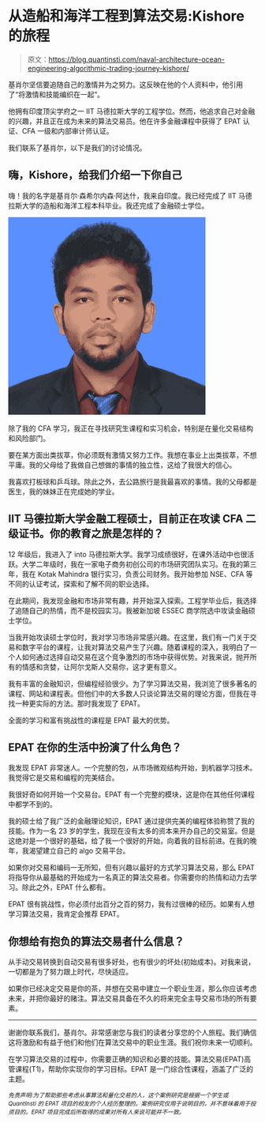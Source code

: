 # 从造船和海洋工程到算法交易:Kishore 的旅程

> 原文：<https://blog.quantinsti.com/naval-architecture-ocean-engineering-algorithmic-trading-journey-kishore/>

基肖尔坚信要追随自己的激情并为之努力。这反映在他的个人资料中，他引用了“将激情和技能编织在一起”。

他拥有印度顶尖学府之一 IIT 马德拉斯大学的工程学位。然而，他追求自己对金融的兴趣，并且正在成为未来的算法交易员。他在许多金融课程中获得了 EPAT 认证、CFA 一级和内部审计师认证。

我们联系了基肖尔，以下是我们的讨论情况。

## **嗨，Kishore，给我们介绍一下你自己**

嗨！我的名字是基肖尔·森希尔内森·阿达什，我来自印度。我已经完成了 IIT 马德拉斯大学的造船和海洋工程本科毕业。我还完成了金融硕士学位。

![ Kishore Senthilnathan Adharsh EPAT Alumnus Photo](img/33390a42cc1d4ff0878c24eeabb2745e.png)

除了我的 CFA 学习，我正在寻找研究生课程和实习机会，特别是在量化交易结构和风险部门。

要在某方面出类拔萃，你必须既有激情又努力工作。我想在事业上出类拔萃，不想平庸。我的父母给了我做自己想做的事情的独立性，这给了我很大的信心。

我喜欢打板球和乒乓球。除此之外，去公路旅行是我最喜欢的事情。我的父母都是医生，我的妹妹正在完成她的学业。

## IIT 马德拉斯大学金融工程硕士，目前正在攻读 CFA 二级证书。你的教育之旅是怎样的？

12 年级后，我进入了 into 马德拉斯大学。我学习成绩很好，在课外活动中也很活跃。大学二年级时，我在一家电子商务初创公司的市场研究团队实习。在我的第三年，我在 Kotak Mahindra 银行实习，负责公司财务。我开始参加 NSE、CFA 等不同的认证考试，探索和了解不同的职业选择。

在此期间，我发现金融和市场非常有趣，并开始深入探索。工程学毕业后，我选择了追随自己的热情，而不是校园实习。我被新加坡 ESSEC 商学院选中攻读金融硕士学位。

当我开始攻读硕士学位时，我对学习市场非常感兴趣。在这里，我们有一门关于交易和数字平台的课程，让我对算法交易产生了兴趣。随着课程的深入，我明白了一个人如何通过选择自动交易在这个竞争激烈的市场中获得优势。对我来说，抛开所有的情感和贪婪，让阿尔戈斯人交易你，这才更有意义。

我有丰富的金融知识，但编程经验很少。为了学习算法交易，我浏览了很多著名的课程、网站和课程表。但他们中的大多数人只谈论算法交易的理论方面，但我在寻找一种更实际的方法。那时我发现了 EPAT。

全面的学习和富有挑战性的课程是 EPAT 最大的优势。

## EPAT 在你的生活中扮演了什么角色？

我发现 EPAT 非常迷人。一个完整的包，从市场微观结构开始，到机器学习技术。我觉得它是交易和编程的完美结合。

我很好奇如何开始一个交易台。EPAT 有一个完整的模块，这是你在其他任何课程中都学不到的。

我的硕士给了我广泛的金融理论知识，EPAT 通过提供完美的编程体验称赞了我的技能。作为一名 23 岁的学生，我现在没有太多的资本来开办自己的交易室。但是这绝对是一个很好的基础，给了我一个很好的开始，向着我的目标前进。在我的晚年，我渴望建立自己的 algo 交易平台。

如果你对交易和编码一无所知，但有兴趣以最好的方式学习算法交易，那么 EPAT 将指导你从最基础的开始成为一名真正的算法交易者。你需要你的热情和动力去学习。除此之外，EPAT 什么都有。

EPAT 很有挑战性，你必须付出百分之百的努力，我有过很棒的经历。如果有人想学习算法交易，我肯定会推荐 EPAT。

## 你想给有抱负的算法交易者什么信息？

从手动交易转换到自动交易有很多好处，也有很少的坏处(初始成本)。对我来说，一切都是为了努力跟上时代，尽快适应。

如果你已经决定交易是你的茶，并想在交易中建立一个职业生涯，那么你应该考虑未来，并把你最好的赌注。算法交易具备在不久的将来完全主导交易市场的所有要素。

* * *

谢谢你联系我们，基肖尔。非常感谢您与我们的读者分享您的个人旅程。我们确信这将激励和有益于他们和他们在算法交易中的职业生涯。我们祝你未来一切顺利。

在学习算法交易的过程中，你需要正确的知识和必要的技能。算法交易(EPAT)高管课程(T1)，帮助你实现你的学习目标。EPAT 是一门综合性课程，涵盖了广泛的主题。

*<small>免责声明:为了帮助那些考虑从事算法和量化交易的人，这个案例研究是根据一个学生或 QuantInsti 的 EPAT 项目的校友的个人经历整理的。案例研究仅用于说明目的，并不意味着用于投资目的。EPAT 项目完成后所取得的成果对所有人来说可能并不一致。</small>*